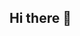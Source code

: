 ## Hi there 👋

<!--
## 📈 Status
<p align="left"> 
  <img alt="Top Langs" height="150px" src="https://github-readme-stats.vercel.app/api/top-langs/?username=Koshian12&layout=compact&show_icons=true" />
  <img alt="github stats" height="150px" src="https://github-readme-stats.vercel.app/api?username=Koshian12" />
</p>

[![trophy](https://github-profile-trophy.vercel.app/?username=Koshian12&margin-w=5)](https://github.com/Koshian12/)
-->
